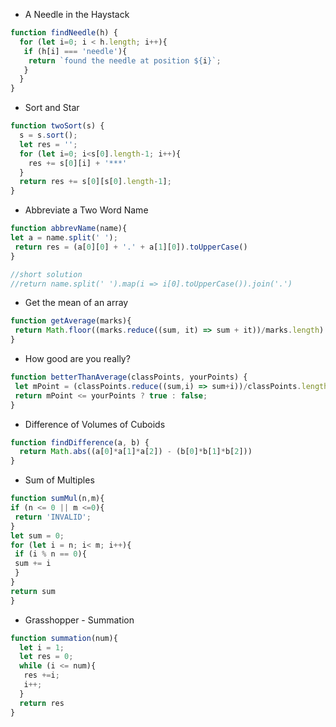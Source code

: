 * A Needle in the Haystack
```javascript
function findNeedle(h) {
  for (let i=0; i < h.length; i++){
   if (h[i] === 'needle'){
    return `found the needle at position ${i}`;
   }
  }
}
```
* Sort and Star
```javascript
function twoSort(s) {
  s = s.sort();
  let res = '';
  for (let i=0; i<s[0].length-1; i++){
    res += s[0][i] + '***'
  }
  return res += s[0][s[0].length-1];
}
```
* Abbreviate a Two Word Name
```javascript
function abbrevName(name){
let a = name.split(' ');
 return res = (a[0][0] + '.' + a[1][0]).toUpperCase()
}

//short solution
//return name.split(' ').map(i => i[0].toUpperCase()).join('.')
```
* Get the mean of an array
```javascript
function getAverage(marks){
 return Math.floor((marks.reduce((sum, it) => sum + it))/marks.length)
}
```
* How good are you really?
```javascript
function betterThanAverage(classPoints, yourPoints) {
 let mPoint = (classPoints.reduce((sum,i) => sum+i))/classPoints.length;
 return mPoint <= yourPoints ? true : false;
}
```
* Difference of Volumes of Cuboids
```javascript
function findDifference(a, b) {
  return Math.abs((a[0]*a[1]*a[2]) - (b[0]*b[1]*b[2]))
}
```
* Sum of Multiples
```javascript
function sumMul(n,m){
if (n <= 0 || m <=0){
 return 'INVALID';
}
let sum = 0;
for (let i = n; i< m; i++){
 if (i % n == 0){
 sum += i
 }
}
return sum
}
```
* Grasshopper - Summation
```javascript
function summation(num){
  let i = 1;
  let res = 0;
  while (i <= num){
   res +=i;
   i++;
  }
  return res
}
```